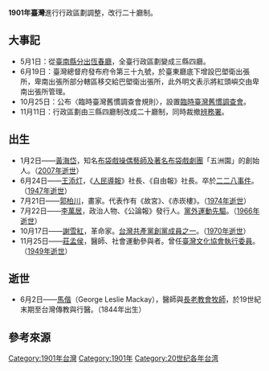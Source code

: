 **1901年臺灣**進行行政區劃調整，改行二十廳制。

## 大事記

  - 5月1日：從[臺南縣分出](../Page/臺南縣_\(日治時期\).md "wikilink")[恆春廳](../Page/恆春廳.md "wikilink")，全臺行政區劃變成三縣四廳。
  - 6月19日：臺灣總督府發布府令第三十九號，於臺東廳底下增設巴塱衛出張所，卑南出張所部分轄區移交給巴塱衛出張所，此外明文表示將紅頭嶼交由卑南出張所管理。
  - 10月25日：公布〈臨時臺灣舊慣調查會規則〉，設置[臨時臺灣舊慣調查會](https://zh.wikipedia.org/wiki/臨時臺灣舊慣調查會 "wikilink")。
  - 11月11日：行政區劃由三縣四廳制改成二十廳制，同時裁撤[辨務署](../Page/辨務署.md "wikilink")。

## 出生

  - 1月2日——[黃海岱](../Page/黃海岱.md "wikilink")，知名[布袋戲操偶藝師及著名布袋戲劇團](../Page/布袋戲.md "wikilink")「五洲園」的創始人。（[2007年逝世](../Page/2007年臺灣.md "wikilink")）
  - 6月24日——[王添灯](../Page/王添灯.md "wikilink")，《[人民導報](../Page/人民導報.md "wikilink")》社長、《自由報》社長。卒於[二二八事件](https://zh.wikipedia.org/wiki/二二八事件 "wikilink")。（[1947年逝世](../Page/1947年臺灣.md "wikilink")）
  - 7月21日——[郭柏川](../Page/郭柏川.md "wikilink")，畫家。代表作有《故宮》、《赤崁樓》。（[1974年逝世](../Page/1974年臺灣.md "wikilink")）
  - 7月22日——[李萬居](../Page/李萬居.md "wikilink")，政治人物、《公論報》發行人。[黨外運動先驅](../Page/黨外運動.md "wikilink")。（[1966年逝世](../Page/1966年臺灣.md "wikilink")）
  - 10月17日——[謝雪紅](../Page/謝雪紅.md "wikilink")，革命家。[台灣共產黨創黨成員之一](../Page/台灣共產黨.md "wikilink")。（[1970年逝世](../Page/1970年臺灣.md "wikilink")）
  - 11月25日——[莊孟侯](../Page/莊孟侯.md "wikilink")，醫師、社會運動參與者。曾任[臺灣文化協會執行委員](../Page/臺灣文化協會.md "wikilink")。（[1949年逝世](../Page/1949年臺灣.md "wikilink")）

## 逝世

  - 6月2日——[馬偕](../Page/馬偕.md "wikilink")（George Leslie
    Mackay），醫師與[長老教會](https://zh.wikipedia.org/wiki/長老教會 "wikilink")[牧師](https://zh.wikipedia.org/wiki/牧師 "wikilink")，於19世紀末期至台灣傳教與行醫。（1844年出生）

## 參考來源

[Category:1901年台灣](https://zh.wikipedia.org/wiki/Category:1901年台灣 "wikilink")
[Category:1901年](https://zh.wikipedia.org/wiki/Category:1901年 "wikilink")
[Category:20世纪各年台湾](https://zh.wikipedia.org/wiki/Category:20世纪各年台湾 "wikilink")